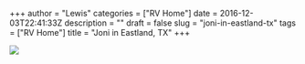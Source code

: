 +++
author = "Lewis"
categories = ["RV Home"]
date = 2016-12-03T22:41:33Z
description = ""
draft = false
slug = "joni-in-eastland-tx"
tags = ["RV Home"]
title = "Joni in Eastland, TX"
+++


![](/images/2016/12/img_1645.jpg)

